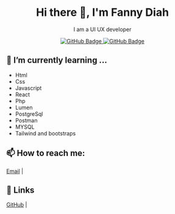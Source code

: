 <!-- README.md -->

<h1 align="center">Hi there 👋, I'm Fanny Diah</h1>

<p align="center">
  I am a UI UX developer
</p>

<p align="center">
  <a href="https://github.com/bintangmayra?tab=followers">
    <img src="https://img.shields.io/github/followers/bintangmayra?label=Followers&style=social" alt="GitHub Badge">
  </a>
  <a href="https://github.com/bintangmayra?tab=repositories">
    <img src="https://img.shields.io/github/stars/bintangmayra?label=Stars&style=social" alt="GitHub Badge">
  </a>
</p>

<h2>🌱 I’m currently learning ...</h2>
<ul>
  <li>Html</li>
  <li>Css</li>
  <li>Javascript</li>
  <li>React </li>
  <li>Php</li>
  <li>Lumen</li>
  <li>PostgreSql</li>
  <li>Postman</li>
  <li>MYSQL</li>
  <li>Tailwind and bootstraps</li>
</ul>

<h2>📫 How to reach me:</h2>
<p>
  <a href="mailto:fnnydh@email.com">Email</a> |
<!--   <a href="https://linkedin.com/in/bintangmayra">LinkedIn</a> | -->
<!--   <a href="https://twitter.com/bintangmayra">Twitter</a>
</p> -->

<h2>🔗 Links</h2>
<p>
  <a href="https://github.com/dhfanny">GitHub</a> |
<!--   <a href="https://blog.bintangmayra.com">Blog</a> |
  <a href="https://fannydh.netlify.app">Portfolio</a> 
</p>
